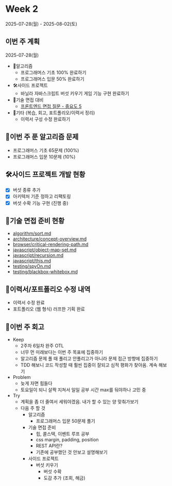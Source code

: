 # Week 2

2025-07-28(월) - 2025-08-02(토)

## 이번 주 계획

2025-07-28(월)

- 🧠알고리즘
  - 프로그래머스 기초 100% 완료하기
  - 프로그래머스 입문 50% 완료하기
- 🛠️사이드 프로젝트
  - 바닐라 자바스크립트 버섯 키우기 게임 기능 구현 완료하기
- 🤝기술 면접 대비
  - [프론트엔드 면접 질문 - 중요도 5](https://github.com/Esoolgnah/Frontend-Interview-Questions?tab=readme-ov-file)
- 🔄기타 (복습, 회고, 포트폴리오/이력서 정리)
  - 이력서 구성 수정 완료하기

## 🧠이번 주 푼 알고리즘 문제

- 프로그래머스 기초 65문제 (100%)
- 프로그래머스 입문 10문제 (10%)

## 🛠️사이드 프로젝트 개발 현황

- [x] 버섯 종류 추가
- [x] 아키텍처 기준 정하고 리팩토링
- [x] 버섯 수확 기능 구현 (진행 중)

## 🤝기술 면접 준비 현황

- [algorithm/sort.md](/algorithm/sort.md)
- [architecture/concept-overview.md](/architecture/concept-overview.md)
- [browser/critical-rendering-path.md](/browser/critical-rendering-path.md)
- [javascript/object-map-set.md](/javascript/object-map-set.md)
- [javascript/recursion.md](/javascript/recursion.md)
- [javascript/this.md](/javascript/this.md)
- [testing/spyOn.md](/testing/spyOn.md)
- [testing/blackbox-whitebox.md](/testing/blackbox-whitebox.md)

## 🔄이력서/포트폴리오 수정 내역

- 이력서 수정 완료
- 포트폴리오 (웹 형식) 러프한 기획 완료

## 🔄이번 주 회고

- Keep
  - 2주차 6일차 완주 OTL
  - 너무 먼 미래보다는 이번 주 목표에 집중하기
  - 알고리즘 문제 풀 때 풀리고 안풀리고가 아니라 문제 접근 방향에 집중하기
  - TDD 해보니 코드 작성할 때 훨씬 집중이 잘되고 심적 평화가 찾아옴. 계속 해보기
- Problem
  - 늦게 자면 힘들다
  - 토요일이 되니 살짝 지쳐서 일일 공부 시간 max를 둬야하나 고민 중
- Try
  - 계획을 좀 더 줄여서 세워야겠음. 내가 할 수 있는 양 맞춰가보기
  - 다음 주 할 것
    - 알고리즘
      - 프로그래머스 입문 50문제 풀기
    - 기술 면접 준비
      - 힙, 콜스택, 이벤트 루프 공부
      - css margin, padding, position
      - REST API란?
      - 기존에 공부했던 것 안보고 설명해보기
    - 사이드 프로젝트
      - 버섯 키우기
        - 버섯 수확
        - 도감 추가 (조회, 해금)
